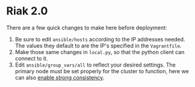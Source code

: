 # Riak 2.0

There are a few quick changes to make here before deployment:

1. Be sure to edit `ansible/hosts` according to the IP addresses needed.  The values they default to are the IP's specified in the `Vagrantfile`.
2. Make those same changes in `local.py`, so that the python client can connect to it.  
3. Edit `ansible/group_vars/all` to reflect your desired settings.  The primary node must be set properly for the cluster to function, here we can also [enable strong consistency](http://basho.com/introducing-riak-2-0/).

